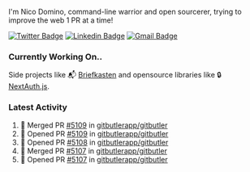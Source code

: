
I'm Nico Domino, command-line warrior and open sourcerer, trying to improve the web 1 PR at a time!

[![Twitter Badge](https://img.shields.io/badge/-@ndom91-1ca0f1?style=flat-square&labelColor=1ca0f1&logo=twitter&logoColor=white&link=https://twitter.com/ndom91)](https://twitter.com/ndom91) [![Linkedin Badge](https://img.shields.io/badge/-ndom91-blue?style=flat-square&logo=Linkedin&logoColor=white&link=https://www.linkedin.com/in/ndom91/)](https://www.linkedin.com/in/ndom91/) [![Gmail Badge](https://img.shields.io/badge/-yo@ndo.dev-c14438?style=flat-square&logo=mail.ru&logoColor=white&link=mailto:yo@ndo.dev)](mailto:yo@ndo.dev)

### Currently Working On..

Side projects like 📬 [Briefkasten](https://briefkastenhq.com) and opensource libraries like 🔒 [NextAuth.js](https://github.com/nextauthjs/next-auth).

<!--START_SECTION_PROFILE_VIEWS:readme-info-->
<!--END_SECTION_PROFILE_VIEWS:readme-info-->

<!--START_SECTION_DAILY_COMMIT:readme-info-->
<!--END_SECTION_DAILY_COMMIT:readme-info-->

<!--START_SECTION_WEEKLY_COMMIT:readme-info-->
<!--END_SECTION_WEEKLY_COMMIT:readme-info-->

### Latest Activity

<!--START_SECTION:activity-->
1. 🎉 Merged PR [#5109](https://github.com/gitbutlerapp/gitbutler/pull/5109) in [gitbutlerapp/gitbutler](https://github.com/gitbutlerapp/gitbutler)
2. 💪 Opened PR [#5109](https://github.com/gitbutlerapp/gitbutler/pull/5109) in [gitbutlerapp/gitbutler](https://github.com/gitbutlerapp/gitbutler)
3. 💪 Opened PR [#5108](https://github.com/gitbutlerapp/gitbutler/pull/5108) in [gitbutlerapp/gitbutler](https://github.com/gitbutlerapp/gitbutler)
4. 🎉 Merged PR [#5107](https://github.com/gitbutlerapp/gitbutler/pull/5107) in [gitbutlerapp/gitbutler](https://github.com/gitbutlerapp/gitbutler)
5. 💪 Opened PR [#5107](https://github.com/gitbutlerapp/gitbutler/pull/5107) in [gitbutlerapp/gitbutler](https://github.com/gitbutlerapp/gitbutler)
<!--END_SECTION:activity-->
